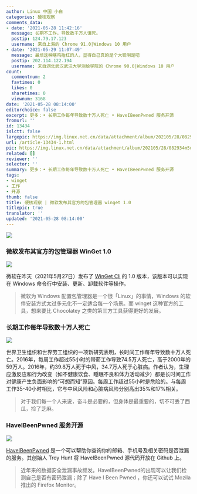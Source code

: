 ```yaml
---
author: Linux 中国 小白
categories: 硬核观察
comments_data:
- date: '2021-05-28 11:42:16'
  message: 长期不工作，导致数千万人饿死。
  postip: 124.79.17.123
  username: 来自上海的 Chrome 91.0|Windows 10 用户
- date: '2021-05-29 11:07:49'
  message: 最烦这种瞎鸡抬杠的人，显得自己真的是个大聪明是吧
  postip: 202.114.122.194
  username: 来自湖北武汉武汉大学测绘学院的 Chrome 90.0|Windows 10 用户
count:
  commentnum: 2
  favtimes: 0
  likes: 0
  sharetimes: 0
  viewnum: 3168
date: '2021-05-28 08:14:00'
editorchoice: false
excerpt: 更多：• 长期工作每年导致数十万人死亡 • HaveIBeenPwned 服务开源
fromurl: ''
id: 13434
islctt: false
largepic: https://img.linux.net.cn/data/attachment/album/202105/28/082934m5uv88z6lic2lkjs.jpg
url: /article-13434-1.html
pic: https://img.linux.net.cn/data/attachment/album/202105/28/082934m5uv88z6lic2lkjs.jpg.thumb.jpg
related: []
reviewer: ''
selector: ''
summary: 更多：• 长期工作每年导致数十万人死亡 • HaveIBeenPwned 服务开源
tags:
- winget
- 工作
- 开源
thumb: false
title: 硬核观察 | 微软发布其官方的包管理器 winget 1.0
titlepic: true
translator: ''
updated: '2021-05-28 08:14:00'
---
```


![](https://img.linux.net.cn/data/attachment/album/202105/28/082934m5uv88z6lic2lkjs.jpg)


### 微软发布其官方的包管理器 WinGet 1.0


![](https://img.linux.net.cn/data/attachment/album/202105/28/082736ndlurh5eadthlxah.gif)


微软在昨天（2021年5月27日）发布了 [WinGet Cli](https://github.com/microsoft/winget-cli/releases/tag/v1.0.11451) 的 1.0 版本，该版本可以实现在 Windows 命令行中安装、更新、卸载软件等操作。



> 
> 微软为 Windows 配置包管理器是一个很「Linux」的事情，Windows 的软件安装方式太过多元化不一定适合每一个场景。而 winget 这种官方的工具，想来要比 Chocolatey 之类的第三方工具获得更好的发展。
> 
> 
> 


### 长期工作每年导致数十万人死亡


![](https://img.linux.net.cn/data/attachment/album/202105/28/081226jpeiahbhi5ibnxf0.jpg)


世界卫生组织和世界劳工组织的一项新研究表明，长时间工作每年导致数十万人死亡。2016年，每周工作超过55小时的带薪工作导致74.5万人死亡，高于2000年的59万人。2016年，约39.8万人死于中风，34.7万人死于心脏病。作者认为，生理应激反应和行为改变（如不健康饮食、睡眠不良和体力活动减少）都是长时间工作对健康产生负面影响的“可想而知”原因。每周工作超过55小时是危险的。与每周工作35-40小时相比，它与中风风险和心脏病风险分别高出35%和17%相关。



> 
> 对于我们每一个人来说，奋斗是必要的，但身体是最重要的，切不可丢了西瓜，捡了芝麻。 
> 
> 
> 


### HaveIBeenPwned 服务开源


![](https://img.linux.net.cn/data/attachment/album/202105/28/081236zkqiugjxv6nang0x.jpg)


[HaveIBeenPwned](https://github.com/HaveIBeenPwned ) 是一个可以帮助你查询你的邮箱、手机号及相关密码是否泄漏的服务。其创始人 Troy Hunt 将 HaveIBeenPwned 源代码开放在 Github 上。



> 
> 近年来的数据安全泄漏事故频发。HaveIBeenPwned的出现可以让我们检测自己是否有密码泄漏；除了 Have I Been Pwned ，你还可以试试 Mozila 推出的 Firefox Monitor。
> 
> 
>